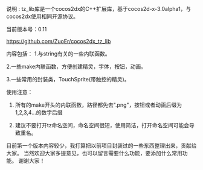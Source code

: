 说明 : 
tz_lib库是一个cocos2dx的C++扩展库，基于cocos2d-x-3.0alpha1，与cocos2dx使用相同开源协议。

当前版本号：0.11

https://github.com/ZuoEr/cocos2dx_tz_lib

内容包括：
1.与string有关的一些内联函数。

2.一些make内联函数，方便创建精灵，字体，按钮，动画。

3.一些常用的封装类，TouchSprite(带触控的精灵)。

使用注意：
1. 所有的make开头的内联函数，路径都免去".png"，按钮或者动画后缀为1,2,3,4...的数字后缀

3. 建议不要打开tz命名空间，命名空间很短，使用简洁，打开命名空间可能会导致重名。

目前第一个版本内容较少，我打算把以前项目封装过的一些东西整理出来，贡献给大家。
当然欢迎大家多提意见，也可以留言需要什么功能，要添加什么常用功能。
谢谢大家！
